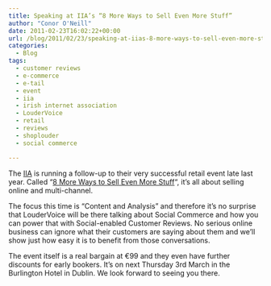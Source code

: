 ```yaml
---
title: Speaking at IIA’s “8 More Ways to Sell Even More Stuff”
author: "Conor O'Neill"
date: 2011-02-23T16:02:22+00:00
url: /blog/2011/02/23/speaking-at-iias-8-more-ways-to-sell-even-more-stuff/
categories:
  - Blog
tags:
  - customer reviews
  - e-commerce
  - e-tail
  - event
  - iia
  - irish internet association
  - LouderVoice
  - retail
  - reviews
  - shoplouder
  - social commerce

---
```

The [IIA][1] is running a follow-up to their very successful retail event late last year. Called &#8220;[8 More Ways to Sell Even More Stuff][2]&#8220;, it&#8217;s all about selling online and multi-channel. 

The focus this time is &#8220;Content and Analysis&#8221; and therefore it&#8217;s no surprise that LouderVoice will be there talking about Social Commerce and how you can power that with Social-enabled Customer Reviews. No serious online business can ignore what their customers are saying about them and we&#8217;ll show just how easy it is to benefit from those conversations.

The event itself is a real bargain at €99 and they even have further discounts for early bookers. It&#8217;s on next Thursday 3rd March in the Burlington Hotel in Dublin. We look forward to seeing you there.

 [1]: http://www.iia.ie/
 [2]: http://www.iia.ie/events/event/316/8-more-ways-to-sell-even-more-stuff/